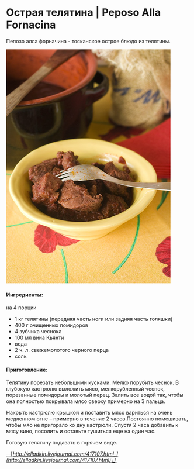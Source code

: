 # Острая телятина \| Peposo Alla Fornacina

Пепозо алла форначина - тосканское острое блюдо из телятины.

![](../pics/5375114426_7da22519b5_z-1-.jpg)

#### Ингредиенты:

на 4 порции

* 1 кг телятины \(передняя часть ноги или задняя часть голяшки\)
* 400 г очищенных помидоров
* 4 зубчика чеснока
* 100 мл вина Кьянти
* вода
* 2 ч. л. свежемолотого черного перца
* соль

#### Приготовление:

Телятину порезать небольшими кусками. Мелко порубить чеснок. В глубокую кастрюлю выложить мясо, мелкорубленный чеснок, порезанные помидоры и молотый перец. Залить все водой так, чтобы она полностью покрывала мясо сверху примерно на 3 пальца.  
  
Накрыть кастрюлю крышкой и поставить мясо вариться на очень медленном огне – примерно в течение 2 часов.Постоянно помешивать, чтобы мяо не пригорало ко дну кастрюли. Спустя 2 часа добавить к мясу вино, посолить и оставьте тушиться еще на один час.

Готовую телятину подавать в горячем виде.

\_\_[_http://elladkin.livejournal.com/417107.html_](http://elladkin.livejournal.com/417107.html)\_\_

